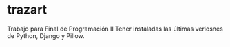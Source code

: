 # trazart

Trabajo para Final de Programación II
Tener instaladas las últimas veriosnes de Python, Django y Pillow.
